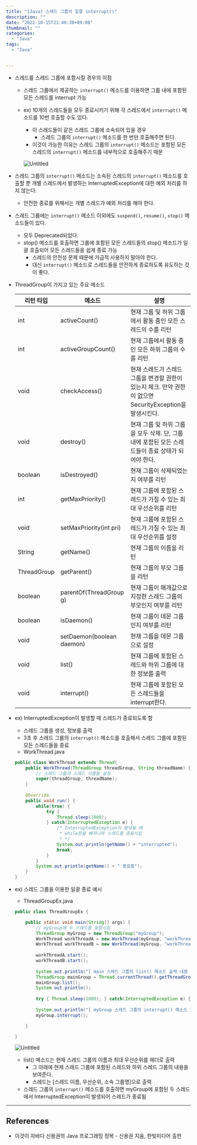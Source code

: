 ```yaml
---
title: "[Java] 스레드 그룹의 일괄 interrupt()"
description: ""
date: "2022-10-15T21:40:30+09:00"
thumbnail: ""
categories:
  - "Java"
tags:
  - "Java"


---
```

<!--more-->

- 스레드를 스레드 그룹에 포함시킬 경우의 이점
    - 스레드 그룹에서 제공하는 `interrupt()` 메소드를 이용하면 그룹 내에 포함된 모든 스레드를 interrupt 가능
    - ex) 10개의 스레드들을 모두 종료시키기 위해 각 스레드에서 `interrupt()` 메소드를 10번 호출할 수도 있다.
        - 이 스레드들이 같은 스레드 그룹에 소속되어 있을 경우
            - 스레드 그룹의 `interrupt()` 메소드를 한 번만 호출해주면 된다.
        - 이것이 가능한 이유는 스레드 그룹의 `interrupt()` 메소드는 포함된 모든 스레드의 `interrupt()` 메소드를 내부적으로 호출해주기 때문
        
        ![Untitled](/images/lang_java/multi_thread/스레드_그룹의_일괄_interrupt()/Untitled.png)
        
- 스레드 그룹의 `interrupt()` 메소드는 소속된 스레드의 `interrupt()` 메소드를 호출할 뿐 개별 스레드에서 발생하는 InterruptedException에 대한 예외 처리를 하지 않는다.
    - 안전한 종료를 위해서는 개별 스레드가 예외 처리를 해야 한다.
- 스레드 그룹에는 `interrupt()` 메소드 이외에도 `suspend()`, `resume()`, `stop()` 메소드들이 있다.
    - 모두 Deprecated되었다.
    - stop() 메소드를 호출하면 그룹에 포함된 모든 스레드들의 stop() 메소드가 일괄 호출되어 모든 스레드들을 쉽게 종료 가능
        - 스레드의 안전성 문제 때문에 가급적 사용하지 말아야 한다.
        - 대신 `interrupt()` 메소드로 스레드들을 안전하게 종료하도록 유도하는 것이 좋다.
- ThreadGroup이 가지고 있는 주요 메소드
    
    
    | 리턴 타입 | 메소드 | 설명 |
    | --- | --- | --- |
    | int | activeCount() | 현재 그룹 및 하위 그룹에서 활동 중인 모든 스레드의 수를 리턴 |
    | int  | activeGroupCount() | 현재 그룹에서 활동 중인 모든 하위 그룹의 수를 리턴 |
    | void | checkAccess() | 현재 스레드가 스레드 그룹을 변경할 권한이 있는지 체크. 만약 권한이 없으면 SecurityException을 발생시킨다. |
    | void  | destroy() | 현재 그룹 및 하위 그룹을 모두 삭제. 단, 그룹 내에 포함된 모든 스레드들이 종료 상태가 되어야 한다. |
    | boolean | isDestroyed() | 현재 그룹이 삭제되었는지 여부를 리턴 |
    | int | getMaxPriority() | 현재 그룹에 포함된 스레드가 가질 수 있는 최대 우선순위를 리턴 |
    | void | setMaxPriority(int pri) | 현재 그룹에 포함된 스레드가 가질 수 있는 최대 우선순위를 설정 |
    | String  | getName() | 현재 그룹의 이름을 리턴 |
    | ThreadGroup | getParent() | 현재 그룹의 부모 그룹을 리턴 |
    | boolean | parentOf(ThreadGroup g) | 현재 그룹이 매개값으로 지정한 스레드 그룹의 부모인지 여부를 리턴 |
    | boolean | isDaemon() | 현재 그룹이 데몬 그룹인지 여부를 리턴 |
    | void | setDaemon(boolean daemon) | 현재 그룹을 데몬 그룹으로 설정 |
    | void  | list() | 현재 그룹에 포함된 스레드와 하위 그룹에 대한 정보를 출력 |
    | void  | interrupt() | 현재 그룹에 포함된 모든 스레드들을 interrupt한다. |
- ex) InterruptedException이 발생할 때 스레드가 종료되도록 함
    - 스레드 그룹을 생성, 정보를 출력
    - 3초 후 스레드 그룹의 `interrupt()` 메소드를 호출해서 스레드 그룹에 포함된 모든 스레드들을 종료
    - WorkThread.java
    
    ```java
    public class WorkThread extends Thread{
    	public WorkThread(ThreadGroup threadGroup, String threadName) {
    		// 스레드 그룹과 스레드 이름을 설정
    		super(threadGroup, threadName);
    	}
    	
    	@Override
    	public void run() {
    		while(true) {
    			try {
    				Thread.sleep(1000);
    			} catch(InterruptedException e) {
    				/* InterruptedException이 발생될 때
    				 * while문을 빠져나와 스레드를 종료시킴
    				 * */
    				System.out.println(getName() + "interrupted");
    				break;
    			}
    		}
    		System.out.println(getName() + " 종료죔");
    	}
    }
    ```
    
- ex) 스레드 그룹을 이용한 일괄 종료 예시
    - ThreadGroupEx.java
    
    ```java
    public class ThreadGroupEx {
    
    	public static void main(String[] args) {
    		// myGroup에 두 스레드를 포함시킴
    		ThreadGroup myGroup = new ThreadGroup("myGroup");
    		WorkThread workThreadA = new WorkThread(myGroup, "workThreadA");
    		WorkThread workThreadB = new WorkThread(myGroup, "workThreadB");
    		
    		workThreadA.start();
    		workThreadB.start();
    		
    		System.out.println("[ main 스레드 그룹의 list() 메소드 출력 내용 ]");
    		ThreadGroup mainGroup = Thread.currentThread().getThreadGroup();
    		mainGroup.list();
    		System.out.println();
    		
    		try { Thread.sleep(1000); } catch(InterruptedException e) {}
    		
    		System.out.println("[ myGroup 스레드 그룹의 interrupt() 메소드 호출 ]");
    		myGroup.interrupt();
    
    	}
    
    }
    ```
    
    ![Untitled](/images/lang_java/multi_thread/스레드_그룹의_일괄_interrupt()/Untitled%201.png)
    
    - list() 메소드는 현재 스레드 그룹의 이름과 최대 우선순위를 헤더로 출력
        - 그 아래에 현제 스레드 그룹에 포함된 스레드와 하위 스레드 그룹의 내용을 보여준다.
        - 스레드는 [스레드 이름, 우선순위, 소속 그룹명]으로 출력
    - 스레드 그룹의 `interrupt()` 메소드를 호출하면 myGroup에 포함된 두 스레드에서 InterruptedException이 발생되어 스레드가 종료됨

---

## References

- 이것이 자바다 신용권의 Java 프로그래밍 정복 - 신용권 지음, 한빛미디어 출판